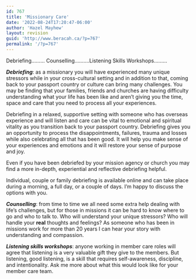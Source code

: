 ```yaml
---
id: 767
title: 'Missionary Care'
date: '2022-08-24T17:20:47-06:00'
author: 'Hazel Mayhew'
layout: revision
guid: 'http://www.beracah.ca/?p=767'
permalink: '/?p=767'
---
```


Debriefing……… Counselling……….Listening Skills Workshops………

***Debriefing***: as a missionary you will have experienced many unique stressors while in your cross-cultural setting and in addition to that, coming back to your passport country or culture can bring many challenges. You may be finding that your families, friends and churches are having difficulty understanding what your life has been like and aren’t giving you the time, space and care that you need to process all your experiences.

Debriefing in a relaxed, supportive setting with someone who has overseas experience and will listen and care can be vital to emotional and spiritual vitality as you transition back to your passport country. Debriefing gives you an opportunity to process the disappointments, failures, trauma and losses while also celebrating all that has been good. It will help you make sense of your experiences and emotions and it will restore your sense of purpose and joy.

Even if you have been debriefed by your mission agency or church you may find a more in-depth, experiential and reflective debriefing helpful.

Individual, couple or family debriefing is available online and can take place during a morning, a full day, or a couple of days. I’m happy to discuss the options with you.

***Counselling***: from time to time we all need some extra help dealing with life’s challenges, but for those in missions it can be hard to know where to go and who to talk to. Who will understand your unique stressors? Who will handle your **real** thoughts and feelings? As someone who has been in missions work for more than 20 years I can hear your story with understanding and compassion.

***Listening skills workshops***: anyone working in member care roles will agree that listening is a very valuable gift they give to the members. But listening, good listening, is a skill that requires self-awareness, discipline, and intentionality. Ask me more about what this would look like for your member care team.